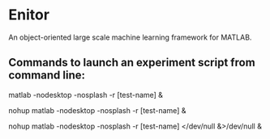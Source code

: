 Enitor
======

An object-oriented large scale machine learning framework for MATLAB.

Commands to launch an experiment script from command line:
----------------------------------------------------------

matlab -nodesktop -nosplash -r [test-name] &

nohup matlab -nodesktop -nosplash -r [test-name] &

nohup matlab -nodesktop -nosplash -r [test-name] </dev/null &>/dev/null &
